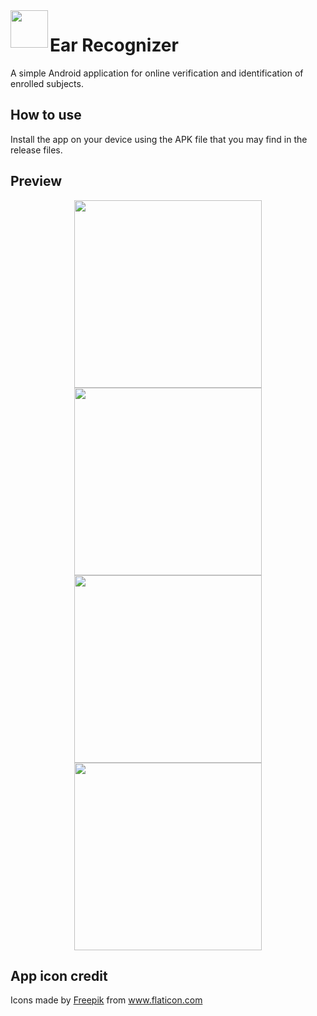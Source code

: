 <img align="left" width="60px" height="60px" src="app/src/main/res/mipmap-hdpi/ear.png">

# Ear Recognizer
A simple Android application for online verification and identification of enrolled subjects.
## How to use
Install the app on your device using the APK file that you may find in the release files.

## Preview
<p align="center" width="100%">
<img src="preview_images/screenshot_1.png" width="300px">
<img src="preview_images/screenshot_2.png" width="300px">
<img src="preview_images/screenshot_3.png" width="300px">
<img src="preview_images/screenshot_4.png" width="300px">
</p>

## App icon credit
Icons made by <a href="https://www.freepik.com" title="Freepik">Freepik</a> from <a href="https://www.flaticon.com/" title="Flaticon">www.flaticon.com</a>
